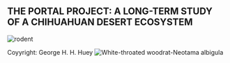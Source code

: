 ## THE PORTAL PROJECT: A LONG-TERM STUDY OF A CHIHUAHUAN DESERT ECOSYSTEM
![rodent](https://user-images.githubusercontent.com/20558188/235670014-9d46770f-8892-4bcd-ba94-36dd2f5507d9.png)

Coyyright: George H. H. Huey
![White-throated woodrat-Neotama albigula](https://user-images.githubusercontent.com/20558188/235670041-3e0b7798-d972-4485-87e6-f4d4031499a2.jpg)

